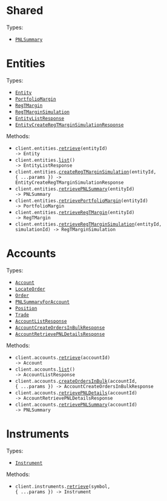 # Shared

Types:

- <code><a href="./src/resources/shared.ts">PNLSummary</a></code>

# Entities

Types:

- <code><a href="./src/resources/entities.ts">Entity</a></code>
- <code><a href="./src/resources/entities.ts">PortfolioMargin</a></code>
- <code><a href="./src/resources/entities.ts">RegTMargin</a></code>
- <code><a href="./src/resources/entities.ts">RegTMarginSimulation</a></code>
- <code><a href="./src/resources/entities.ts">EntityListResponse</a></code>
- <code><a href="./src/resources/entities.ts">EntityCreateRegTMarginSimulationResponse</a></code>

Methods:

- <code title="get /entities/{entity_id}">client.entities.<a href="./src/resources/entities.ts">retrieve</a>(entityId) -> Entity</code>
- <code title="get /entities">client.entities.<a href="./src/resources/entities.ts">list</a>() -> EntityListResponse</code>
- <code title="post /entities/{entity_id}/regt-margin-simulations">client.entities.<a href="./src/resources/entities.ts">createRegTMarginSimulation</a>(entityId, { ...params }) -> EntityCreateRegTMarginSimulationResponse</code>
- <code title="get /entities/{entity_id}/pnl-summary">client.entities.<a href="./src/resources/entities.ts">retrievePNLSummary</a>(entityId) -> PNLSummary</code>
- <code title="get /entities/{entity_id}/portfolio-margin">client.entities.<a href="./src/resources/entities.ts">retrievePortfolioMargin</a>(entityId) -> PortfolioMargin</code>
- <code title="get /entities/{entity_id}/regt-margin">client.entities.<a href="./src/resources/entities.ts">retrieveRegTMargin</a>(entityId) -> RegTMargin</code>
- <code title="get /entities/{entity_id}/regt-margin-simulations/{simulation_id}">client.entities.<a href="./src/resources/entities.ts">retrieveRegTMarginSimulation</a>(entityId, simulationId) -> RegTMarginSimulation</code>

# Accounts

Types:

- <code><a href="./src/resources/accounts.ts">Account</a></code>
- <code><a href="./src/resources/accounts.ts">LocateOrder</a></code>
- <code><a href="./src/resources/accounts.ts">Order</a></code>
- <code><a href="./src/resources/accounts.ts">PNLSummaryForAccount</a></code>
- <code><a href="./src/resources/accounts.ts">Position</a></code>
- <code><a href="./src/resources/accounts.ts">Trade</a></code>
- <code><a href="./src/resources/accounts.ts">AccountListResponse</a></code>
- <code><a href="./src/resources/accounts.ts">AccountCreateOrdersInBulkResponse</a></code>
- <code><a href="./src/resources/accounts.ts">AccountRetrievePNLDetailsResponse</a></code>

Methods:

- <code title="get /accounts/{account_id}">client.accounts.<a href="./src/resources/accounts.ts">retrieve</a>(accountId) -> Account</code>
- <code title="get /accounts">client.accounts.<a href="./src/resources/accounts.ts">list</a>() -> AccountListResponse</code>
- <code title="post /accounts/{account_id}/bulk-orders">client.accounts.<a href="./src/resources/accounts.ts">createOrdersInBulk</a>(accountId, { ...params }) -> AccountCreateOrdersInBulkResponse</code>
- <code title="get /accounts/{account_id}/pnl-details">client.accounts.<a href="./src/resources/accounts.ts">retrievePNLDetails</a>(accountId) -> AccountRetrievePNLDetailsResponse</code>
- <code title="get /accounts/{account_id}/pnl-summary">client.accounts.<a href="./src/resources/accounts.ts">retrievePNLSummary</a>(accountId) -> PNLSummary</code>

# Instruments

Types:

- <code><a href="./src/resources/instruments.ts">Instrument</a></code>

Methods:

- <code title="get /instruments/{symbol}">client.instruments.<a href="./src/resources/instruments.ts">retrieve</a>(symbol, { ...params }) -> Instrument</code>
